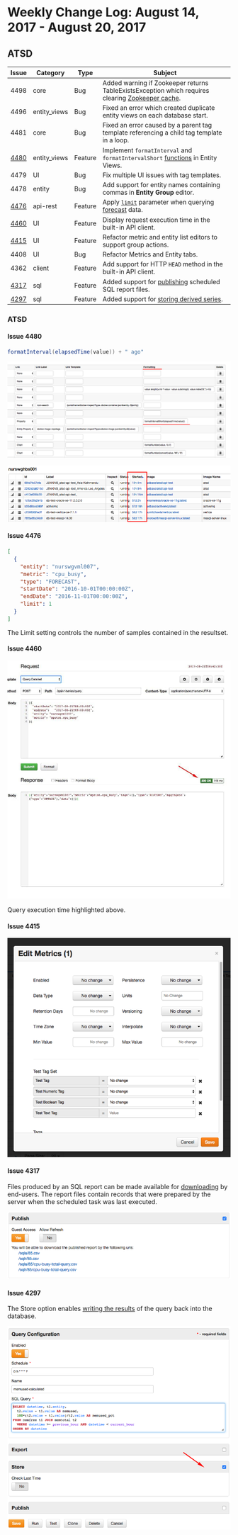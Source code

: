 # Weekly Change Log: August 14, 2017 - August 20, 2017

## ATSD

| Issue| Category    | Type    | Subject              |
|------|-------------|---------|----------------------|
| 4498 | core | Bug | Added warning if Zookeeper returns TableExistsException which requires clearing [Zookeeper cache](../../administration/restarting.md#invalid-zookeeper-cache). |
| 4496 | entity_views | Bug | Fixed an error which created duplicate entity views on each database start. |
| 4481 | core | Bug | Fixed an error caused by a parent tag template referencing a child tag template in a loop. |
| [4480](#issue-4480) | entity_views | Feature | Implement `formatInterval` and `formatIntervalShort` [functions](../../rule-engine/functions-time.md) in Entity Views. |
| 4479 | UI | Bug | Fix multiple UI issues with tag templates. |
| 4478 | entity | Bug | Add support for entity names containing commas in **Entity Group** editor. |
| [4476](#issue-4476) | api-rest | Feature | Apply [`limit`](../../sql/README.md#limiting) parameter when querying [forecast](../../api/data/series/examples/query-named-forecast.md) data.
| [4460](#issue-4460) | UI | Feature | Display request execution time in the built-in API client. |
| [4415](#issue-4415) | UI | Feature | Refactor metric and entity list editors to support group actions.   |
| 4408 | UI | Bug | Refactor Metrics and Entity tabs. |
| 4362 | client | Feature | Add support for HTTP `HEAD` method in the built-in API client. |
| [4317](#issue-4317) | sql | Feature | Added support for [publishing](../../sql/scheduled-sql.md) scheduled SQL report files.|
| [4297](#issue-4297) | sql | Feature | Added support for [storing derived series](../../sql/scheduled-sql-store.md). |

### ATSD

#### Issue 4480

```java
formatInterval(elapsedTime(value)) + " ago"
```

![](./Images/issue-4480-1.png)

![](./Images/issue-4480-2.png)

#### Issue 4476

```json
[
  {
    "entity": "nurswgvml007",
    "metric": "cpu_busy",
    "type": "FORECAST",
    "startDate": "2016-10-01T00:00:00Z",
    "endDate": "2016-11-01T00:00:00Z",
    "limit": 1
  }
]
```

The Limit setting controls the number of samples contained in the resultset.

#### Issue 4460

![](./Images/issue-4460.jpg)

Query execution time highlighted above.

#### Issue 4415

![](./Images/issue-4415.png)

#### Issue 4317

Files produced by an SQL report can be made available for [downloading](../../sql/scheduled-sql.md) by end-users. The report files contain records that were prepared by the server when the scheduled task was last executed.

![](./Images/issue-4317.png)

#### Issue 4297

The Store option enables [writing the results](../../sql/scheduled-sql-store.md) of the query back into the database.

![](./Images/issue-4297.png)
